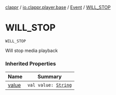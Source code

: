 [clappr](../../index.md) / [io.clappr.player.base](../index.md) / [Event](index.md) / [WILL_STOP](.)

# WILL_STOP

`WILL_STOP`

Will stop media playback

### Inherited Properties

| Name | Summary |
|---|---|
| [value](value.md) | `val value: `[`String`](https://kotlinlang.org/api/latest/jvm/stdlib/kotlin/-string/index.html) |
